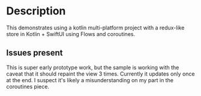 # Description
This demonstrates using a kotlin multi-platform project with a redux-like store in Kotlin + SwiftUI using Flows and coroutines.

## Issues present
This is super early prototype work, but the sample is working with the caveat that it should repaint the view 3 times. Currently it updates only once at the end. I suspect it's likely a misunderstanding on my part in the coroutines piece.
